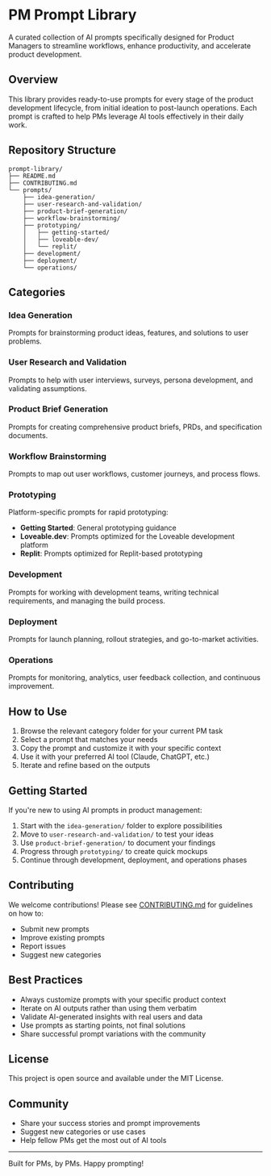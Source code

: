 # PM Prompt Library

A curated collection of AI prompts specifically designed for Product Managers to streamline workflows, enhance productivity, and accelerate product development.

## Overview

This library provides ready-to-use prompts for every stage of the product development lifecycle, from initial ideation to post-launch operations. Each prompt is crafted to help PMs leverage AI tools effectively in their daily work.

## Repository Structure

```
prompt-library/
├── README.md
├── CONTRIBUTING.md
└── prompts/
    ├── idea-generation/
    ├── user-research-and-validation/
    ├── product-brief-generation/
    ├── workflow-brainstorming/
    ├── prototyping/
    │   ├── getting-started/
    │   ├── loveable-dev/
    │   └── replit/
    ├── development/
    ├── deployment/
    └── operations/
```

## Categories

### Idea Generation
Prompts for brainstorming product ideas, features, and solutions to user problems.

### User Research and Validation
Prompts to help with user interviews, surveys, persona development, and validating assumptions.

### Product Brief Generation
Prompts for creating comprehensive product briefs, PRDs, and specification documents.

### Workflow Brainstorming
Prompts to map out user workflows, customer journeys, and process flows.

### Prototyping
Platform-specific prompts for rapid prototyping:
- **Getting Started**: General prototyping guidance
- **Loveable.dev**: Prompts optimized for the Loveable development platform
- **Replit**: Prompts optimized for Replit-based prototyping

### Development
Prompts for working with development teams, writing technical requirements, and managing the build process.

### Deployment
Prompts for launch planning, rollout strategies, and go-to-market activities.

### Operations
Prompts for monitoring, analytics, user feedback collection, and continuous improvement.

## How to Use

1. Browse the relevant category folder for your current PM task
2. Select a prompt that matches your needs
3. Copy the prompt and customize it with your specific context
4. Use it with your preferred AI tool (Claude, ChatGPT, etc.)
5. Iterate and refine based on the outputs

## Getting Started

If you're new to using AI prompts in product management:

1. Start with the `idea-generation/` folder to explore possibilities
2. Move to `user-research-and-validation/` to test your ideas
3. Use `product-brief-generation/` to document your findings
4. Progress through `prototyping/` to create quick mockups
5. Continue through development, deployment, and operations phases

## Contributing

We welcome contributions! Please see [CONTRIBUTING.md](CONTRIBUTING.md) for guidelines on how to:
- Submit new prompts
- Improve existing prompts
- Report issues
- Suggest new categories

## Best Practices

- Always customize prompts with your specific product context
- Iterate on AI outputs rather than using them verbatim
- Validate AI-generated insights with real users and data
- Use prompts as starting points, not final solutions
- Share successful prompt variations with the community

## License

This project is open source and available under the MIT License.

## Community

- Share your success stories and prompt improvements
- Suggest new categories or use cases
- Help fellow PMs get the most out of AI tools

---

Built for PMs, by PMs. Happy prompting!
